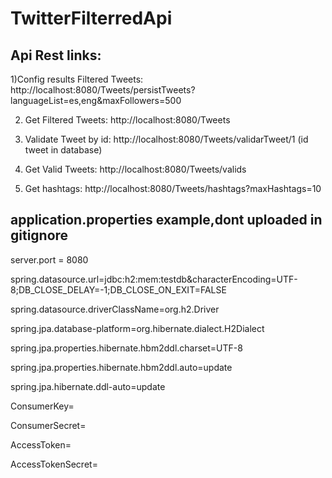 # TwitterFilterredApi
 

Api Rest links:
---------------------------

1)Config results Filtered Tweets:
http://localhost:8080/Tweets/persistTweets?languageList=es,eng&maxFollowers=500

2) Get Filtered Tweets:
http://localhost:8080/Tweets

3) Validate Tweet by id:
http://localhost:8080/Tweets/validarTweet/1 (id tweet in database)

4) Get Valid Tweets: 
http://localhost:8080/Tweets/valids

5) Get hashtags:
http://localhost:8080/Tweets/hashtags?maxHashtags=10


application.properties example,dont uploaded in gitignore
---------------------------------------------------


server.port = 8080

spring.datasource.url=jdbc:h2:mem:testdb&characterEncoding=UTF-8;DB_CLOSE_DELAY=-1;DB_CLOSE_ON_EXIT=FALSE

spring.datasource.driverClassName=org.h2.Driver

spring.jpa.database-platform=org.hibernate.dialect.H2Dialect

spring.jpa.properties.hibernate.hbm2ddl.charset=UTF-8

spring.jpa.properties.hibernate.hbm2ddl.auto=update

spring.jpa.hibernate.ddl-auto=update



ConsumerKey=

ConsumerSecret=

AccessToken=

AccessTokenSecret=



